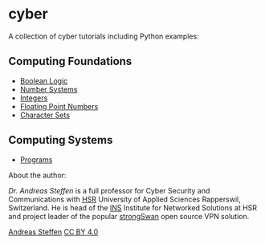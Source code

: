 # cyber

A collection of cyber tutorials including Python examples:

## Computing Foundations
* [Boolean Logic](Computing_Foundations/Boolean_Logic.md)
* [Number Systems](Computing_Foundations/Number_Systems.md)
* [Integers](Computing_Foundations/Integers.md)
* [Floating Point Numbers](Computing_Foundations/Floating_Point_Numbers.md)
* [Character Sets](Computing_Foundations/Character_Sets.md)

## Computing Systems

* [Programs](Computing_Systems/Programs.md)

About the author:

*Dr. Andreas Steffen* is a full professor for Cyber Security and Communications with [HSR][HSR] University of Applied Sciences Rapperswil, Switzerland. He is head of the [INS][INS] Institute for Networked Solutions at HSR and project leader of the popular [strongSwan][SS] open source VPN solution.

[Andreas Steffen][AS] [CC BY 4.0][CC]

[AS]: mailto:andreas.steffen@strongsec.net
[CC]: http://creativecommons.org/licenses/by/4.0/
[SS]: https://www.strongswan.org
[HSR]: https://www.hsr.ch/en/studies/bachelor/degree-programmes/computer-science/overview/
[INS]: https://www.ins.hsr.ch/index.php?id=16093
